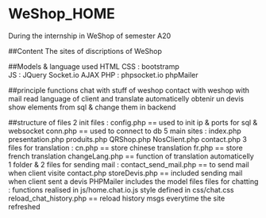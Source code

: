 # WeShop_HOME
During the internship in WeShop of semester A20

##Content
The sites of discriptions of WeShop

##Models & language used
HTML
CSS : bootstramp	
JS : JQuery Socket.io AJAX
PHP : phpsocket.io phpMailer

##principle functions
chat with stuff of weshop
contact with weshop with mail
read language of client and translate automaticelly
obtenir un devis
show elements from sql & change them in backend

##structure of files
2 init files : 
config.php == used to init ip & ports for sql & websocket
conn.php == used to connect to db
5 main sites : 
index.php	presentation.php	produits.php	QRShop.php	NosClient.php	contact.php
3 files for translation : 
cn.php == store chinese translation
fr.php == store french translation
changeLang.php == function of translation automaticelly
1 folder & 2 files for sending mail : 
contact_send_mail.php == to send mail when client visite contact.php
storeDevis.php == included sending mail when client sent a devis
PHPMailer includes the model files
files for chatting : 
functions realised in js/home.chat.io.js
style defined in css/chat.css
reload_chat_history.php == reload history msgs everytime the site refreshed